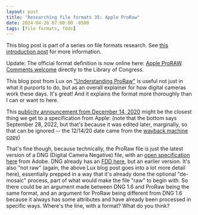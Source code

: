 ```yaml
---
layout: post
title: "Researching file formats 35: Apple ProRaw"
date: 2024-04-26 07:00:00 -0500
tags: [file formats, fdds]
---
```


This blog post is part of a series on file formats research. See [this introduction post](https://bits.ashleyblewer.com/blog/2023/08/04/researching-file-formats-library-of-congress-sustainability-of-digital-formats/) for more information.

Update: The official format definition is now online here: [Apple ProRAW](https://www.loc.gov/preservation/digital/formats/fdd/fdd000594.shtml). [Comments welcome](https://www.loc.gov/preservation/digital/formats/contact_format.shtml) directly to the Library of Congress.

This blog post from Lux on ["Understanding ProRaw"](https://www.lux.camera/understanding-proraw/) is useful not just in what it purports to do, but as an overall explainer for how digital cameras work these days. It's great! And it explains the format more thoroughly than I can or want to here.

This [publicity announcement from December 14, 2020](https://support.apple.com/en-us/HT211965) might be the closest thing we get to a specification from Apple:  (note that the bottom says September 28, 2022, but that's because it was edited later, marginally, so that can be ignored -- the 12/14/20 date came from the [wayback machine copy](https://web.archive.org/web/20201215182132/https://support.apple.com/en-us/HT211965))

That's fine though, because technically, the ProRaw file is just the latest version of a DNG (Digital Camera Negative) file, with an [open specification here](https://helpx.adobe.com/content/dam/help/en/photoshop/pdf/dng_spec_1_6_0_0.pdf) from Adobe. DNG already has an [FDD here](https://www.loc.gov/preservation/digital/formats/fdd/fdd000188.shtml), but an earlier version. It's also "not raw" (again, the above Lux blog post goes into a lot more detail here), essentially prepped in a way that it's already done the optional "de-mosaic" process, part of what would make the file "raw" to begin with. So there could be an argument made between DNG 1.6 and ProRaw being the same format, and an argument for ProRaw being different from DNG 1.6 because it always has some attributes and have already been processed in specific ways. Where's the line, with a format? What do you think?